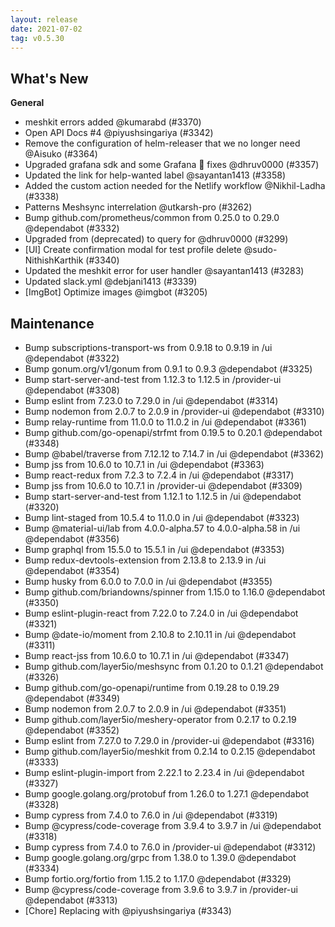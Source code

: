 ```yaml
---
layout: release
date: 2021-07-02
tag: v0.5.30
---
```


## What's New
**General**
- meshkit errors added @kumarabd (#3370)
- Open API Docs #4 @piyushsingariya (#3342)
- Remove the configuration of helm-releaser that we no longer need @Aisuko (#3364)
- Upgraded grafana sdk and some Grafana :bug: fixes @dhruv0000 (#3357)
- Updated the link for help-wanted label @sayantan1413 (#3358)
- Added the custom action needed for the Netlify workflow @Nikhil-Ladha (#3338)
- Patterns Meshsync interrelation @utkarsh-pro (#3262)
- Bump github.com/prometheus/common from 0.25.0 to 0.29.0 @dependabot (#3332)
- Upgraded from  (deprecated) to  query for  @dhruv0000 (#3299)
- [UI] Create confirmation modal for test profile delete  @sudo-NithishKarthik (#3340)
- Updated the meshkit error for user handler @sayantan1413 (#3283)
- Updated slack.yml @debjani1413 (#3339)
- [ImgBot] Optimize images @imgbot (#3205)

## Maintenance

- Bump subscriptions-transport-ws from 0.9.18 to 0.9.19 in /ui @dependabot (#3322)
- Bump gonum.org/v1/gonum from 0.9.1 to 0.9.3 @dependabot (#3325)
- Bump start-server-and-test from 1.12.3 to 1.12.5 in /provider-ui @dependabot (#3308)
- Bump eslint from 7.23.0 to 7.29.0 in /ui @dependabot (#3314)
- Bump nodemon from 2.0.7 to 2.0.9 in /provider-ui @dependabot (#3310)
- Bump relay-runtime from 11.0.0 to 11.0.2 in /ui @dependabot (#3361)
- Bump github.com/go-openapi/strfmt from 0.19.5 to 0.20.1 @dependabot (#3348)
- Bump @babel/traverse from 7.12.12 to 7.14.7 in /ui @dependabot (#3362)
- Bump jss from 10.6.0 to 10.7.1 in /ui @dependabot (#3363)
- Bump react-redux from 7.2.3 to 7.2.4 in /ui @dependabot (#3317)
- Bump jss from 10.6.0 to 10.7.1 in /provider-ui @dependabot (#3309)
- Bump start-server-and-test from 1.12.1 to 1.12.5 in /ui @dependabot (#3320)
- Bump lint-staged from 10.5.4 to 11.0.0 in /ui @dependabot (#3323)
- Bump @material-ui/lab from 4.0.0-alpha.57 to 4.0.0-alpha.58 in /ui @dependabot (#3356)
- Bump graphql from 15.5.0 to 15.5.1 in /ui @dependabot (#3353)
- Bump redux-devtools-extension from 2.13.8 to 2.13.9 in /ui @dependabot (#3354)
- Bump husky from 6.0.0 to 7.0.0 in /ui @dependabot (#3355)
- Bump github.com/briandowns/spinner from 1.15.0 to 1.16.0 @dependabot (#3350)
- Bump eslint-plugin-react from 7.22.0 to 7.24.0 in /ui @dependabot (#3321)
- Bump @date-io/moment from 2.10.8 to 2.10.11 in /ui @dependabot (#3311)
- Bump react-jss from 10.6.0 to 10.7.1 in /ui @dependabot (#3347)
- Bump github.com/layer5io/meshsync from 0.1.20 to 0.1.21 @dependabot (#3326)
- Bump github.com/go-openapi/runtime from 0.19.28 to 0.19.29 @dependabot (#3349)
- Bump nodemon from 2.0.7 to 2.0.9 in /ui @dependabot (#3351)
- Bump github.com/layer5io/meshery-operator from 0.2.17 to 0.2.19 @dependabot (#3352)
- Bump eslint from 7.27.0 to 7.29.0 in /provider-ui @dependabot (#3316)
- Bump github.com/layer5io/meshkit from 0.2.14 to 0.2.15 @dependabot (#3333)
- Bump eslint-plugin-import from 2.22.1 to 2.23.4 in /ui @dependabot (#3327)
- Bump google.golang.org/protobuf from 1.26.0 to 1.27.1 @dependabot (#3328)
- Bump cypress from 7.4.0 to 7.6.0 in /ui @dependabot (#3319)
- Bump @cypress/code-coverage from 3.9.4 to 3.9.7 in /ui @dependabot (#3318)
- Bump cypress from 7.4.0 to 7.6.0 in /provider-ui @dependabot (#3312)
- Bump google.golang.org/grpc from 1.38.0 to 1.39.0 @dependabot (#3334)
- Bump fortio.org/fortio from 1.15.2 to 1.17.0 @dependabot (#3329)
- Bump @cypress/code-coverage from 3.9.6 to 3.9.7 in /provider-ui @dependabot (#3313)
- [Chore] Replacing  with  @piyushsingariya (#3343)
